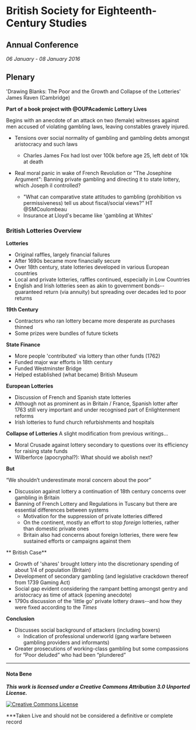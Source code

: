 # British Society for Eighteenth-Century Studies #
## Annual Conference ##
*06 January - 08 January 2016*

## Plenary ##

'Drawing Blanks: The Poor and the Growth and Collapse of the Lotteries'
James Raven (Cambridge)

**Part of a book project with @OUPAcademic Lottery Lives**

Begins with an anecdote of an attack on two (female) witnesses against men accused of violating gambling laws, leaving constables gravely injured.

+ Tensions over social normality of gambling and gambling debts amongst aristocracy and such laws
  + Charles James Fox had lost over 100k before age 25, left debt of 10k at death
  
+ Real moral panic in wake of French Revolution or "The Josephine Argument": Banning private gambling and directing it to state lottery, which Joseph iI controlled?
  + "What can comparative state attitudes to gambling (prohibition vs permissiveness) tell us about fiscal/social views?" HT @SMCoulombeau 
  + Insurance at Lloyd's became like 'gambling at Whites'

### British Lotteries Overview ###

**Lotteries**

+ Original raffles, largely financial failures
+ After 1690s became more financially secure
+ Over 18th century, state lotteries developed in various European countries
+ Local and private lotteries, raffles continued, especially in Low Countries
+ English and Irish lotteries seen as akin to government bonds--guaranteed return (via annuity) but spreading over decades led to poor returns

**19th Century**

+ Contractors who ran lottery became more desperate as purchases thinned
+ Some prizes were bundles of future tickets

**State Finance**

+ More people 'contributed' via lottery than other funds (1762)
+ Funded major war efforts in 18th century
+ Funded Westminster Bridge
+ Helped established (what became) British Museum
 
**European Lotteries**

+ Discussion of French and Spanish state lotteries
+ Although not as prominent as in Britain / France, Spanish lotter after 1763 still very important and under recognised part of Enlightenment reforms
+ Irish lotteries to fund church refurbishments and hospitals

**Collapse of Lotteries**
A slight modification from previous writings…

+ Moral Crusade against lottery secondary to questions over its efficiency for raising state funds
+ Wilberforce (apocryphal?): What should we abolish next?

**But**

“We shouldn’t underestimate moral concern about the poor”

+ Discussion against lottery a continuation of 18th century concerns over gambling in Britain
+ Banning of French Lottery and Regulations in Tuscany but there are essential differences between systems
  + Motivation for the suppression of private lotteries differed
  + On the continent, mostly an effort to stop *foreign* lotteries, rather than domestic private ones
  + Britain also had concerns about foreign lotteries, there were few sustained efforts or campaigns against them

** British Case**

+ Growth of 'shares' brought lottery into the discretionary spending of about 1/4 of population (Britain)
+ Development of secondary gambling (and legislative crackdown thereof from 1739 Gaming Act)
+ Social gap evident considering the rampant betting amongst gentry and aristocracy as time of attack (opening anecdote)
+ 1790s discussion of the 'little go' private lottery draws--and how they were fixed according to the *Times*

**Conclusion**

+ Discusses social background of attackers (including boxers)
  + Indication of professional underworld (gang warfare between gambling providers and informants)
+ Greater prosecutions of working-class gambling but some compassions for “Poor deluded” who had been “plundered”

____
#### Nota Bene

***This work is licensed under a Creative Commons Attribution 3.0 Unported License.***

<a rel="license" href="http://creativecommons.org/licenses/by/3.0/"><img alt="Creative Commons License" style="border-width:0" src="http://i.creativecommons.org/l/by/3.0/88x31.png" /></a>

***Taken Live and should not be considered a definitive or complete record

